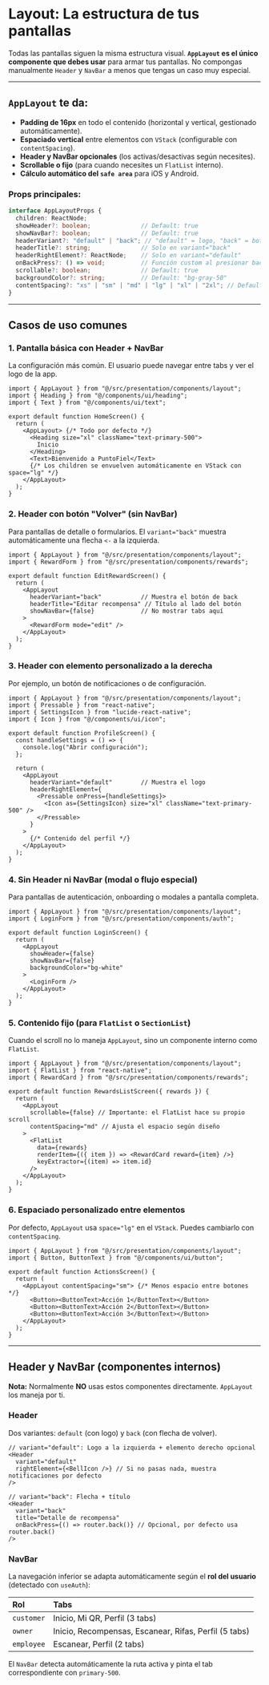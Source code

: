 # Layout: La estructura de tus pantallas

Todas las pantallas siguen la misma estructura visual. **`AppLayout` es el único componente que debes usar** para armar tus pantallas. No compongas manualmente `Header` y `NavBar` a menos que tengas un caso muy especial.

---

## `AppLayout` te da:


* **Padding de 16px** en todo el contenido (horizontal y vertical, gestionado automáticamente).
* **Espaciado vertical** entre elementos con `VStack` (configurable con `contentSpacing`).
* **Header y NavBar opcionales** (los activas/desactivas según necesites).
* **Scrollable o fijo** (para cuando necesites un `FlatList` interno).
* **Cálculo automático del `safe area`** para iOS y Android.

### Props principales:

```typescript
interface AppLayoutProps {
  children: ReactNode;
  showHeader?: boolean;              // Default: true
  showNavBar?: boolean;              // Default: true
  headerVariant?: "default" | "back"; // "default" = logo, "back" = botón volver
  headerTitle?: string;              // Solo en variant="back"
  headerRightElement?: ReactNode;    // Solo en variant="default"
  onBackPress?: () => void;          // Función custom al presionar back
  scrollable?: boolean;              // Default: true
  backgroundColor?: string;          // Default: "bg-gray-50"
  contentSpacing?: "xs" | "sm" | "md" | "lg" | "xl" | "2xl"; // Default: "lg"
}
```

---

## Casos de uso comunes

### 1. Pantalla básica con Header + NavBar

La configuración más común. El usuario puede navegar entre tabs y ver el logo de la app.

```tsx
import { AppLayout } from "@/src/presentation/components/layout";
import { Heading } from "@/components/ui/heading";
import { Text } from "@/components/ui/text";

export default function HomeScreen() {
  return (
    <AppLayout> {/* Todo por defecto */}
      <Heading size="xl" className="text-primary-500">
        Inicio
      </Heading>
      <Text>Bienvenido a PuntoFiel</Text>
      {/* Los children se envuelven automáticamente en VStack con space="lg" */}
    </AppLayout>
  );
}
```

### 2. Header con botón "Volver" (sin NavBar)

Para pantallas de detalle o formularios. El `variant="back"` muestra automáticamente una flecha `<-` a la izquierda.

```tsx
import { AppLayout } from "@/src/presentation/components/layout";
import { RewardForm } from "@/src/presentation/components/rewards";

export default function EditRewardScreen() {
  return (
    <AppLayout
      headerVariant="back"           // Muestra el botón de back
      headerTitle="Editar recompensa" // Título al lado del botón
      showNavBar={false}             // No mostrar tabs aquí
    >
      <RewardForm mode="edit" />
    </AppLayout>
  );
}
```

### 3. Header con elemento personalizado a la derecha

Por ejemplo, un botón de notificaciones o de configuración.

```tsx
import { AppLayout } from "@/src/presentation/components/layout";
import { Pressable } from "react-native";
import { SettingsIcon } from "lucide-react-native";
import { Icon } from "@/components/ui/icon";

export default function ProfileScreen() {
  const handleSettings = () => {
    console.log("Abrir configuración");
  };

  return (
    <AppLayout
      headerVariant="default"        // Muestra el logo
      headerRightElement={
        <Pressable onPress={handleSettings}>
          <Icon as={SettingsIcon} size="xl" className="text-primary-500" />
        </Pressable>
      }
    >
      {/* Contenido del perfil */}
    </AppLayout>
  );
}
```

### 4. Sin Header ni NavBar (modal o flujo especial)

Para pantallas de autenticación, onboarding o modales a pantalla completa.

```tsx
import { AppLayout } from "@/src/presentation/components/layout";
import { LoginForm } from "@/src/presentation/components/auth";

export default function LoginScreen() {
  return (
    <AppLayout
      showHeader={false}
      showNavBar={false}
      backgroundColor="bg-white"
    >
      <LoginForm />
    </AppLayout>
  );
}
```

### 5. Contenido fijo (para `FlatList` o `SectionList`)

Cuando el scroll no lo maneja `AppLayout`, sino un componente interno como `FlatList`.

```tsx
import { AppLayout } from "@/src/presentation/components/layout";
import { FlatList } from "react-native";
import { RewardCard } from "@/src/presentation/components/rewards";

export default function RewardsListScreen({ rewards }) {
  return (
    <AppLayout
      scrollable={false} // Importante: el FlatList hace su propio scroll
      contentSpacing="md" // Ajusta el espacio según diseño
    >
      <FlatList
        data={rewards}
        renderItem={({ item }) => <RewardCard reward={item} />}
        keyExtractor={(item) => item.id}
      />
    </AppLayout>
  );
}
```

### 6. Espaciado personalizado entre elementos

Por defecto, `AppLayout` usa `space="lg"` en el `VStack`. Puedes cambiarlo con `contentSpacing`.

```tsx
import { AppLayout } from "@/src/presentation/components/layout";
import { Button, ButtonText } from "@/components/ui/button";

export default function ActionsScreen() {
  return (
    <AppLayout contentSpacing="sm"> {/* Menos espacio entre botones */}
      <Button><ButtonText>Acción 1</ButtonText></Button>
      <Button><ButtonText>Acción 2</ButtonText></Button>
      <Button><ButtonText>Acción 3</ButtonText></Button>
    </AppLayout>
  );
}
```

---

## Header y NavBar (componentes internos)

**Nota:** Normalmente **NO** usas estos componentes directamente. `AppLayout` los maneja por ti.

### Header

Dos variantes: `default` (con logo) y `back` (con flecha de volver).

```tsx
// variant="default": Logo a la izquierda + elemento derecho opcional
<Header
  variant="default"
  rightElement={<BellIcon />} // Si no pasas nada, muestra notificaciones por defecto
/>

// variant="back": Flecha + título
<Header
  variant="back"
  title="Detalle de recompensa"
  onBackPress={() => router.back()} // Opcional, por defecto usa router.back()
/>
```

### NavBar

La navegación inferior se adapta automáticamente según el **rol del usuario** (detectado con `useAuth`):

| Rol        | Tabs                                           |
| :--------- | :--------------------------------------------- |
| `customer` | Inicio, Mi QR, Perfil (3 tabs)                 |
| `owner`    | Inicio, Recompensas, Escanear, Rifas, Perfil (5 tabs) |
| `employee` | Escanear, Perfil (2 tabs)                      |

El `NavBar` detecta automáticamente la ruta activa y pinta el tab correspondiente con `primary-500`.